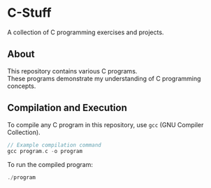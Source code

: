 # C-Stuff  
A collection of C programming exercises and projects.

## About  
This repository contains various C programs.  
These programs demonstrate my understanding of C programming concepts.

## Compilation and Execution  
To compile any C program in this repository, use `gcc` (GNU Compiler Collection).  

```c
// Example compilation command
gcc program.c -o program
````

To run the compiled program:
```c
./program
````
